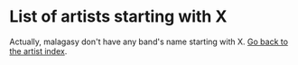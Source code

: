 # List of artists starting with X

 Actually, malagasy don't have any band's name starting with X.
 [Go back to the artist index](x/index.md).
